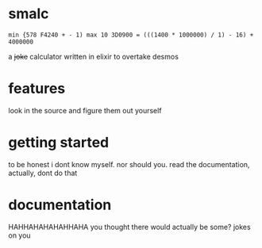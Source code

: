 # smalc
`min {578 F4240 + - 1) max 10 3D0900 = (((1400 * 1000000) / 1) - 16) + 4000000`

 a ~~joke~~ calculator written in elixir to overtake desmos

# features

look in the source and figure them out yourself

# getting started

to be honest i dont know myself. nor should you.
read the documentation, actually, dont do that

# documentation

HAHHAHAHAHAHHAHA you thought there would actually be some? jokes on you
